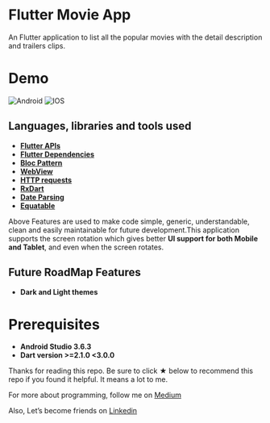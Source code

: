 # Flutter Movie App

An Flutter application to list all the popular movies with the detail description and trailers clips.

# Demo

![Android](./screenshots/movie_android_demo.gif?raw=true 'android')
![IOS](./screenshots/movie_ios_demo.gif?raw=true 'ios')

## Languages, libraries and tools used

 * __[Flutter APIs](https://api.flutter.dev/)__
 * __[Flutter Dependencies](https://pub.dev/)__
 * __[Bloc Pattern](https://pub.dev/packages/flutter_bloc/)__
 * __[WebView](https://pub.dev/packages/webview_flutter/)__
 * __[HTTP requests](https://pub.dev/packages/http/)__
 * __[RxDart](https://pub.dev/packages/rxdart/)__
 * __[Date Parsing](https://pub.dev/packages/intl/)__
 * __[Equatable](https://pub.dev/packages/equatable/)__

Above Features are used to make code simple, generic, understandable, clean and easily maintainable
for future development.This application supports the screen rotation which gives better **UI support
for both Mobile and Tablet**, and even when the screen rotates.

 ## Future RoadMap Features

 * __Dark and Light themes__

 # Prerequisites
 * __Android Studio 3.6.3__
 * __Dart version >=2.1.0 <3.0.0__

 Thanks for reading this repo. Be sure to click ★ below to recommend this repo if you found it helpful.
 It means a lot to me.

 For more about programming, follow me on [Medium](https://medium.com/@yash786agg)

 Also, Let’s become friends on [Linkedin](http://bit.ly/24t4EVI)